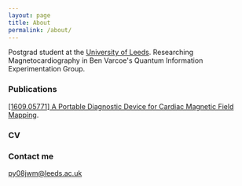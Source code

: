 ```yaml
---
layout: page
title: About
permalink: /about/
---
```


Postgrad student at the
<a href="https://www.physics.leeds.ac.uk/people.html ">University of Leeds</a>.
Researching Magnetocardiography in Ben Varcoe's Quantum Information Experimentation Group.

### Publications
<a href="https://arxiv.org/abs/1609.05771">[1609.05771] A Portable Diagnostic Device for Cardiac Magnetic Field Mapping</a>.

### CV

### Contact me

[py08jwm@leeds.ac.uk](mailto:py08jwm@leeds.ac.uk)
